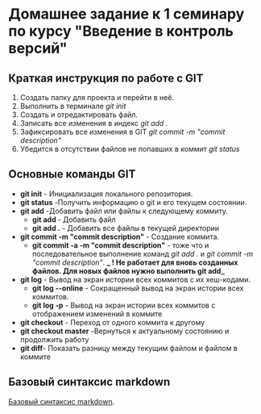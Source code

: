 # Домашнее задание к 1 семинару по курсу "Введение в контроль версий"

## Краткая инструкция по работе с GIT

1. Создать папку для проекта и перейти в неё.
2. Выполнить в терминале _git init_
3. Создать и отредактировать файл.
4. Записать все изменения в индекс _git add ._
5. Зафиксировать все изменения в GIT _git commit -m "commit description"_
6. Убедится в отсутствии файлов не попавших в коммит _git status_

## Основные команды GIT

- **git init** - Инициализация локального репозитория.
- **git status** -Получить информацию о git и его текущем состоянии.
- **git add** -Добавить файл или файлы к следующему коммиту.
  - **git add <filename>** - Добавить файл
  - **git add .** - Добавить все файлы в текущей директории
- **git commit -m "commit description"** - Создание коммита.
  - **git commit -a -m "commit description"** - тоже что и последовательное выполнение команд _git add ._ и _git commit -m "commit description"_. **_ ! Не работает для вновь созданных файлов. Для новых файлов нужно выполнить git add_**
- **git log** - Вывод на экран истории всех коммитов с их хеш-кодами.
  - **git log --online** - Сокращенный вывод на экран истории всех коммитов.
  - **git log -p** - Вывод на экран истории всех коммитов с отображением изменений в коммите
- **git checkout** - Переход от одного коммита к другому
- **git checkout master** -Вернуться к актуальному состоянию и продолжить работу
- **git diff**- Показать разницу между текущим файлом и файлом в коммите

## Базовый синтаксис markdown

[Базовый синтаксис markdown](https://www.markdownguide.org/basic-syntax/).
